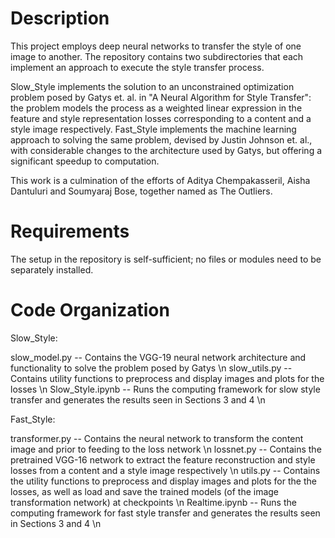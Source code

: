 Description
===========
This project employs deep neural networks to transfer the style of one image to another. The repository contains two subdirectories that each implement an approach to execute the style transfer process. 

Slow_Style implements the solution to an unconstrained optimization problem posed by Gatys et. al. in "A Neural Algorithm for Style Transfer": the problem models the process as a weighted linear expression in the feature and style representation losses corresponding to a content and a style image respectively. Fast_Style implements the machine learning approach to solving the same problem, devised by Justin Johnson et. al., with considerable changes to the architecture used by Gatys, but offering a significant speedup to computation.

This work is a culmination of the efforts of Aditya Chempakasseril, Aisha Dantuluri and Soumyaraj Bose, together named as The Outliers.

Requirements
============
The setup in the repository is self-sufficient; no files or modules need to be separately installed.

Code Organization
=================
Slow_Style:

slow_model.py     --  Contains the VGG-19 neural network architecture and functionality to solve the problem posed by Gatys \n
slow_utils.py     --  Contains utility functions to preprocess and display images and plots for the losses \n 
Slow_Style.ipynb  --  Runs the computing framework for slow style transfer and generates the results seen in Sections 3 and 4 \n

Fast_Style:

transformer.py    --  Contains the neural network to transform the content image and prior to feeding to the loss network \n
lossnet.py        --  Contains the pretrained VGG-16 network to extract the feature reconstruction and style losses from a content and a style image respectively \n
utils.py          --  Contains the utility functions to preprocess and display images and plots for the the losses, as well as load and save the trained models (of the image transformation network) at checkpoints \n
Realtime.ipynb    --  Runs the computing framework for fast style transfer and generates the results seen in Sections 3 and 4 \n
